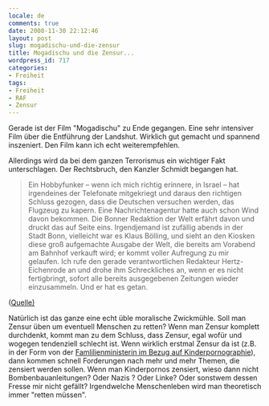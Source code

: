 ```yaml
---
locale: de
comments: true
date: 2008-11-30 22:12:46
layout: post
slug: mogadischu-und-die-zensur
title: Mogadischu und die Zensur...
wordpress_id: 717
categories:
- Freiheit
tags:
- Freiheit
- RAF
- Zensur
---
```


Gerade ist der Film "Mogadischu" zu Ende gegangen. Eine sehr intensiver Film
über die Entführung der Landshut. Wirklich gut gemacht und spannend inszeniert.
Den Film kann ich echt weiterempfehlen.

Allerdings wird da bei dem ganzen Terrorismus ein wichtiger Fakt unterschlagen.
Der Rechtsbruch, den Kanzler Schmidt begangen hat. 

> Ein Hobbyfunker – wenn ich mich richtig erinnere, in Israel – hat irgendeines
> der Telefonate mitgekriegt und daraus den richtigen Schluss gezogen, dass die
> Deutschen versuchen werden, das Flugzeug zu kapern. Eine Nachrichtenagentur
> hatte auch schon Wind davon bekommen. Die Bonner Redaktion der Welt erfährt
> davon und druckt das auf Seite eins. Irgendjemand ist zufällig abends in der
> Stadt Bonn, vielleicht war es Klaus Bölling, und sieht an den Kiosken diese
> groß aufgemachte Ausgabe der Welt, die bereits am Vorabend am Bahnhof
> verkauft wird; er kommt voller Aufregung zu mir gelaufen. Ich rufe den gerade
> verantwortlichen Redakteur Hertz-Eichenrode an und drohe ihm Schreckliches
> an, wenn er es nicht fertigbringt, sofort alle bereits ausgegebenen Zeitungen
> wieder einzusammeln. Und er hat es getan.

([Quelle)](http://www.zeit.de/2007/36/Interview-Helmut-Schmidt?page=3)

Natürlich ist das ganze eine echt üble moralische Zwickmühle. Soll man Zensur
üben um eventuell Menschen zu retten? Wenn man Zensur komplett durchdenkt,
kommt man zu dem Schluss, dass Zensur, egal wofür und wogegen tendenziell
schlecht ist. Wenn wirklich erstmal Zensur da ist (z.B. in der Form von der
[Famlilienministerin im Bezug auf Kinderpornographie](http://www.heise.de/newsticker/Familienministerin-will-Kinderporno-Sperren-bald-umsetzen--/meldung/119663)),
dann kommen schnell Forderungen nach mehr und mehr Themen, die zensiert werden
sollen. Wenn man Kinderpornos zensiert, wieso dann nicht Bombenbauanleitungen?
Oder Nazis ? Oder Linke? Oder sonstwem dessen Fresse mir nicht gefällt?
Irgendwelche Menschenleben wird man theoretisch immer "retten müssen".
